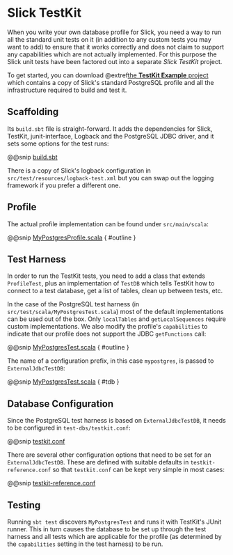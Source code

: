 Slick TestKit
=============

When you write your own database profile for Slick, you need a way to run all
the standard unit tests on it (in addition to any custom tests you may want to
add) to ensure that it works correctly and does not claim to support any
capabilities which are not actually implemented. For this purpose the Slick
unit tests have been factored out into a separate *Slick TestKit* project.

To get started, you can download @extref[the **TestKit Example** project](samplerepo:slick-testkit-example) which
contains a copy of Slick's standard PostgreSQL profile and all the infrastructure required to build and test it.

Scaffolding
-----------

Its `build.sbt` file is straight-forward. It adds the dependencies for Slick, TestKit, junit-interface, Logback and
the PostgreSQL JDBC driver, and it sets some options for the test runs:

@@snip [build.sbt](samples/slick-testkit-example/build.sbt)

There is a copy of Slick's logback configuration in `src/test/resources/logback-test.xml` but you can swap out the
logging framework if you prefer a different one.

Profile
-------

The actual profile implementation can be found under `src/main/scala`:

@@snip [MyPostgresProfile.scala](samples/slick-testkit-example/src/main/scala/slick/examples/testkit/MyPostgresProfile.scala) { #outline }

Test Harness
------------

In order to run the TestKit tests, you need to add a class that extends `ProfileTest`, plus an implementation of
`TestDB` which tells TestKit how to connect to a test database, get a list of tables, clean up between
tests, etc.

In the case of the PostgreSQL test harness (in `src/test/scala/MyPostgresTest.scala`)
most of the default implementations can be used out of the box. Only `localTables` and
`getLocalSequences` require custom implementations. We also modify the profile's `capabilities`
to indicate that our profile does not support the JDBC `getFunctions` call:

@@snip [MyPostgresTest.scala](samples/slick-testkit-example/src/test/scala/slick/examples/testkit/MyPostgresTest.scala) { #outline }

The name of a configuration prefix, in this case `mypostgres`, is passed to `ExternalJdbcTestDB`:

@@snip [MyPostgresTest.scala](samples/slick-testkit-example/src/test/scala/slick/examples/testkit/MyPostgresTest.scala) { #tdb }

Database Configuration
----------------------

Since the PostgreSQL test harness is based on `ExternalJdbcTestDB`, it needs to be configured in
`test-dbs/testkit.conf`:

@@snip [testkit.conf](samples/slick-testkit-example/test-dbs/testkit.conf)

There are several other configuration options that need to be set for an `ExternalJdbcTestDB`.
These are defined with suitable defaults in `testkit-reference.conf` so that `testkit.conf` can
be kept very simple in most cases:

@@snip [testkit-reference.conf](samples/slick-testkit-example/src/test/resources/testkit-reference.conf)

Testing
-------

Running `sbt test` discovers `MyPostgresTest` and runs it with TestKit's
JUnit runner. This in turn causes the database to be set up through the test
harness and all tests which are applicable for the profile (as determined by
the `capabilities` setting in the test harness) to be run.
